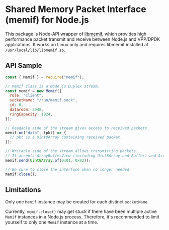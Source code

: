# Shared Memory Packet Interface (memif) for Node.js

This package is Node-API wrapper of [libmemif](https://docs.fd.io/vpp/21.06/dc/dea/libmemif_doc.html), which provides high performance packet transmit and receive between Node.js and VPP/DPDK applications.
It works on Linux only and requires libmemif installed at `/usr/local/lib/libmemif.so`.

## API Sample

```js
const { Memif } = require("memif");

// Memif class is a Node.js Duplex stream.
const memif = new Memif({
  role: "client",
  socketName: "/run/memif.sock",
  id: 0,
  dataroom: 2048,
  ringCapacity: 1024,
});

// Readable side of the stream gives access to received packets.
memif.on("data", (pkt) => {
  // pkt is a Uint8Array containing received packet.
});

// Writable side of the stream allows transmitting packets.
// It accepts ArrayBufferView (including Uint8Array and Buffer) and ArrayBuffer.
memif.send(Uint8Array.of(0x01, 0x02));

// Be sure to close the interface when no longer needed.
memif.close();
```

## Limitations

Only one `Memif` instance may be created for each distinct `socketName`.

Currently, `memif.close()` may get stuck if there have been multiple active `Memif` instances in a Node.js process.
Therefore, it's recommended to limit yourself to only one `Memif` instance at a time.
